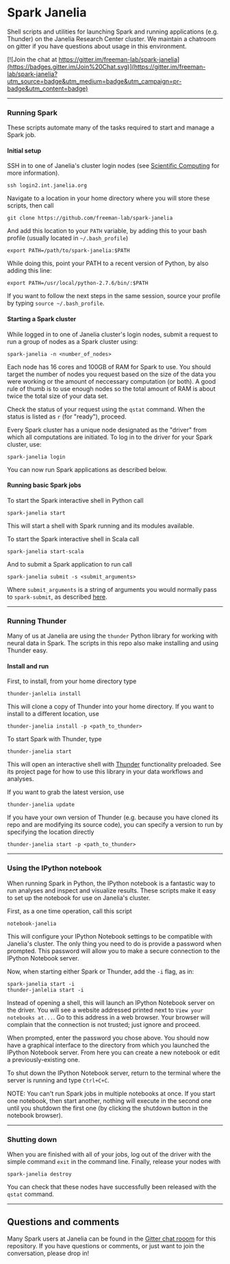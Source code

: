 # Spark Janelia

Shell scripts and utilities for launching Spark and running applications (e.g. Thunder) on the Janelia Research Center cluster. We maintain a chatroom on gitter if you have questions about usage in this environment.

[![Join the chat at https://gitter.im/freeman-lab/spark-janelia](https://badges.gitter.im/Join%20Chat.svg)](https://gitter.im/freeman-lab/spark-janelia?utm_source=badge&utm_medium=badge&utm_campaign=pr-badge&utm_content=badge)

---

### Running Spark
These scripts automate many of the tasks required to start and manage a Spark job.

#### Initial setup
SSH in to one of Janelia's cluster login nodes (see [Scientific Computing](http://wiki.int.janelia.org/wiki/display/ScientificComputing/Janelia+Compute+Cluster) for more information).
```
ssh login2.int.janelia.org
```
Navigate to a location in your home directory where you will store these scripts, then call
```
git clone https://github.com/freeman-lab/spark-janelia
```
And add this location to your `PATH` variable, by adding this to your bash profile (usually located in `~/.bash_profile`)
```
export PATH=/path/to/spark-janelia:$PATH
```
While doing this, point your PATH to a recent version of Python, by also adding this line:
```
export PATH=/usr/local/python-2.7.6/bin/:$PATH
```
If you want to follow the next steps in the same session, source your profile by typing `source ~/.bash_profile`.

#### Starting a Spark cluster
While logged in to one of Janelia cluster's login nodes, submit a request to run a group of nodes as a Spark cluster using:
```
spark-janelia -n <number_of_nodes>
```
Each node has 16 cores and 100GB of RAM for Spark to use. You should target the number of nodes you request based on the size of the data you were working or the amount of neccessary computation (or both). A good rule of thumb is to use enough nodes so the total amount of RAM is about twice the total size of your data set.

Check the status of your request using the `qstat` command. When the status is listed as `r` (for "ready"), proceed.

Every Spark cluster has a unique node designated as the "driver" from which all computations are initiated. To log in to the driver for your Spark cluster, use:
```
spark-janelia login
```
You can now run Spark applications as described below.

#### Running basic Spark jobs
To start the Spark interactive shell in Python call
```
spark-janelia start
```
This will start a shell with Spark running and its modules available.

To start the Spark interactive shell in Scala call
```
spark-janelia start-scala
```
And to submit a Spark application to run call
```
spark-janelia submit -s <submit_arguments>
```
Where `submit_arguments` is a string of arguments you would normally pass to `spark-submit`, as described [here](https://spark.apache.org/docs/1.2.0/submitting-applications.html).

---
### Running Thunder
Many of us at Janelia are using the `thunder` Python library for working with neural data in Spark. The scripts in this repo also make installing and using Thunder easy. 
#### Install and run
First, to install, from your home directory type
```
thunder-janlelia install
```
This will clone a copy of Thunder into your home directory. If you want to install to a different location, use
```
thunder-janelia install -p <path_to_thunder>
```
To start Spark with Thunder, type
```
thunder-janelia start
```
This will open an interactive shell with [Thunder](http://thunder-project.com/thunder/) functionality preloaded. See its project page for how to use this library in your data workflows and analyses.

If you want to grab the latest version, use
```
thunder-janelia update
```
If you have your own version of Thunder (e.g. because you have cloned its repo and are modifying its source code), you can specify a version to run by specifying the location directly
```
thunder-janelia start -p <path_to_thunder>
```
---
### Using the IPython notebook
When running Spark in Python, the IPython notebook is a fantastic way to run analyses and inspect and visualize results. These scripts make it easy to set up the notebook for use on Janelia's cluster.

First, as a one time operation, call this script
```
notebook-janelia
```
This will configure your IPython Notebook settings to be compatible with Janelia's cluster. The only thing you need to do is provide a password when prompted. This password will allow you to make a secure connection to the IPython Notebook server.

Now, when starting either Spark or Thunder, add the `-i` flag, as in:
```
spark-janelia start -i
thunder-janlelia start -i
```
Instead of opening a shell, this will launch an IPython Notebook server on the driver. You will see a website addressed printed next to `View your notebooks at...`. Go to this address in a web browser. Your browser will complain that the connection is not trusted; just ignore and proceed.

When prompted, enter the password you chose above. You should now have a graphical interface to the directory from which you launched the IPython Notebook server. From here you can create a new notebook or edit a previously-existing one.

To shut down the IPython Notebook server, return to the terminal where the server is running and type `Ctrl+C+C`.

NOTE: You can't run Spark jobs in multiple notebooks at once. If you start one notebook, then start another, nothing will execute in the second one until you shutdown the first one (by clicking the shutdown button in the notebook browser).

---
### Shutting down
When you are finished with all of your jobs, log out of the driver with the simple command `exit` in the command line. Finally, release your nodes with
```
spark-janelia destroy
```
You can check that these nodes have successfully been released with the `qstat` command.

---
## Questions and comments
Many Spark users at Janelia can be found in the [Gitter chat rooom](https://gitter.im/freeman-lab/spark-janelia?utm_source=badge&utm_medium=badge&utm_campaign=pr-badge&utm_content=badge) for this repository. If you have questions or comments, or just want to join the conversation, please drop in!
